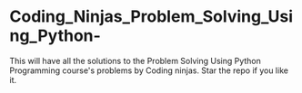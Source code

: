 # Coding_Ninjas_Problem_Solving_Using_Python-
This will have all the solutions to the Problem Solving Using Python Programming course's problems by Coding ninjas. Star the repo if you like it.
